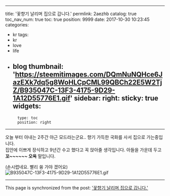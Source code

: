 
---
title: '꽃향기 날리며 집으로 갑니다.'
permlink: 2aezhb
catalog: true
toc_nav_num: true
toc: true
position: 9999
date: 2017-10-30 10:23:45
categories:
- kr
tags:
- kr
- love
- life
- blog
thumbnail: 'https://steemitimages.com/DQmNuNQHce6JazEXk7dq5g8WoHLCpCML99QBCh22E5W2TjZ/B935047C-13F3-4175-9D29-1A12D55776E1.gif'
sidebar:
    right:
        sticky: true
widgets:
    -
        type: toc
        position: right
---


오늘 부터 아내는 2주간 야근 모드라는군요..
향기 가득한 국화를 사서 집으로 가는중입니다.  
집안에 이쁘게 장식하고 9년간 수고 했다고 꼭 앉아줄 생각입니다. 
아들을 가운데 두고 **꼬~~~~~~ 오옥** 말입니다.  

(손시렵네요. 빨리 쓩 가야 겠어요)
![B935047C-13F3-4175-9D29-1A12D55776E1.gif](https://steemitimages.com/DQmNuNQHce6JazEXk7dq5g8WoHLCpCML99QBCh22E5W2TjZ/B935047C-13F3-4175-9D29-1A12D55776E1.gif)

- - -

This page is synchronized from the post: ['꽃향기 날리며 집으로 갑니다.'](https://steemit.com/@kingbit/2aezhb)

